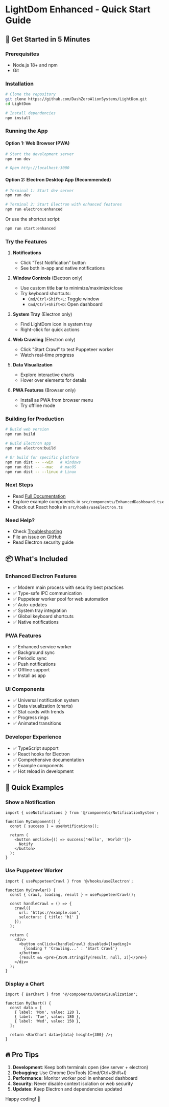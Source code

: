 # LightDom Enhanced - Quick Start Guide

## 🚀 Get Started in 5 Minutes

### Prerequisites

- Node.js 18+ and npm
- Git

### Installation

```bash
# Clone the repository
git clone https://github.com/DashZeroAlionSystems/LightDom.git
cd LightDom

# Install dependencies
npm install
```

### Running the App

#### Option 1: Web Browser (PWA)

```bash
# Start the development server
npm run dev

# Open http://localhost:3000
```

#### Option 2: Electron Desktop App (Recommended)

```bash
# Terminal 1: Start dev server
npm run dev

# Terminal 2: Start Electron with enhanced features
npm run electron:enhanced
```

Or use the shortcut script:
```bash
npm run start:enhanced
```

### Try the Features

1. **Notifications**
   - Click "Test Notification" button
   - See both in-app and native notifications

2. **Window Controls** (Electron only)
   - Use custom title bar to minimize/maximize/close
   - Try keyboard shortcuts:
     - `Cmd/Ctrl+Shift+L`: Toggle window
     - `Cmd/Ctrl+Shift+D`: Open dashboard

3. **System Tray** (Electron only)
   - Find LightDom icon in system tray
   - Right-click for quick actions

4. **Web Crawling** (Electron only)
   - Click "Start Crawl" to test Puppeteer worker
   - Watch real-time progress

5. **Data Visualization**
   - Explore interactive charts
   - Hover over elements for details

6. **PWA Features** (Browser only)
   - Install as PWA from browser menu
   - Try offline mode

### Building for Production

```bash
# Build web version
npm run build

# Build Electron app
npm run electron:build

# Or build for specific platform
npm run dist -- --win   # Windows
npm run dist -- --mac   # macOS
npm run dist -- --linux # Linux
```

### Next Steps

- Read [Full Documentation](./ELECTRON_ENHANCEMENTS.md)
- Explore example components in `src/components/EnhancedDashboard.tsx`
- Check out React hooks in `src/hooks/useElectron.ts`

### Need Help?

- Check [Troubleshooting](./ELECTRON_ENHANCEMENTS.md#troubleshooting)
- File an issue on GitHub
- Read Electron security guide

## 📦 What's Included

### Enhanced Electron Features
- ✅ Modern main process with security best practices
- ✅ Type-safe IPC communication
- ✅ Puppeteer worker pool for web automation
- ✅ Auto-updates
- ✅ System tray integration
- ✅ Global keyboard shortcuts
- ✅ Native notifications

### PWA Features
- ✅ Enhanced service worker
- ✅ Background sync
- ✅ Periodic sync
- ✅ Push notifications
- ✅ Offline support
- ✅ Install as app

### UI Components
- ✅ Universal notification system
- ✅ Data visualization (charts)
- ✅ Stat cards with trends
- ✅ Progress rings
- ✅ Animated transitions

### Developer Experience
- ✅ TypeScript support
- ✅ React hooks for Electron
- ✅ Comprehensive documentation
- ✅ Example components
- ✅ Hot reload in development

## 🎯 Quick Examples

### Show a Notification

```tsx
import { useNotifications } from '@/components/NotificationSystem';

function MyComponent() {
  const { success } = useNotifications();

  return (
    <button onClick={() => success('Hello', 'World!')}>
      Notify
    </button>
  );
}
```

### Use Puppeteer Worker

```tsx
import { usePuppeteerCrawl } from '@/hooks/useElectron';

function MyCrawler() {
  const { crawl, loading, result } = usePuppeteerCrawl();

  const handleCrawl = () => {
    crawl({
      url: 'https://example.com',
      selectors: { title: 'h1' }
    });
  };

  return (
    <div>
      <button onClick={handleCrawl} disabled={loading}>
        {loading ? 'Crawling...' : 'Start Crawl'}
      </button>
      {result && <pre>{JSON.stringify(result, null, 2)}</pre>}
    </div>
  );
}
```

### Display a Chart

```tsx
import { BarChart } from '@/components/DataVisualization';

function MyChart() {
  const data = [
    { label: 'Mon', value: 120 },
    { label: 'Tue', value: 180 },
    { label: 'Wed', value: 150 },
  ];

  return <BarChart data={data} height={300} />;
}
```

## 🔥 Pro Tips

1. **Development**: Keep both terminals open (dev server + electron)
2. **Debugging**: Use Chrome DevTools (Cmd/Ctrl+Shift+I)
3. **Performance**: Monitor worker pool in enhanced dashboard
4. **Security**: Never disable context isolation or web security
5. **Updates**: Keep Electron and dependencies updated

Happy coding! 🎉

